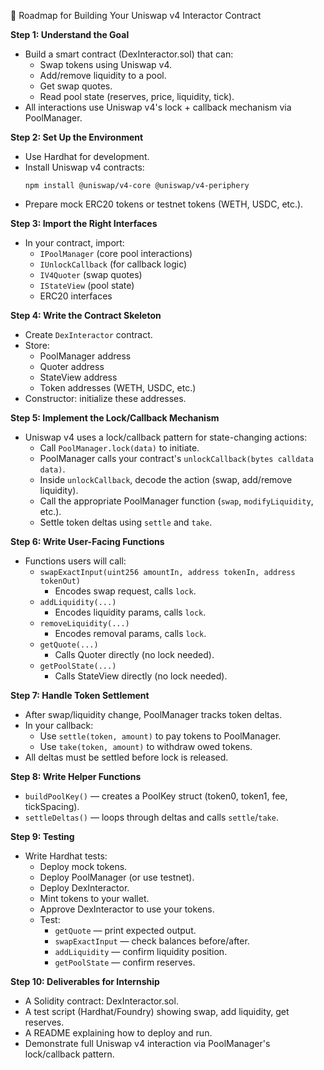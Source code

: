 🚀 Roadmap for Building Your Uniswap v4 Interactor Contract

**Step 1: Understand the Goal**
- Build a smart contract (DexInteractor.sol) that can:
  - Swap tokens using Uniswap v4.
  - Add/remove liquidity to a pool.
  - Get swap quotes.
  - Read pool state (reserves, price, liquidity, tick).
- All interactions use Uniswap v4's lock + callback mechanism via PoolManager.

**Step 2: Set Up the Environment**
- Use Hardhat for development.
- Install Uniswap v4 contracts:
  ```
  npm install @uniswap/v4-core @uniswap/v4-periphery
  ```
- Prepare mock ERC20 tokens or testnet tokens (WETH, USDC, etc.).

**Step 3: Import the Right Interfaces**
- In your contract, import:
  - `IPoolManager` (core pool interactions)
  - `IUnlockCallback` (for callback logic)
  - `IV4Quoter` (swap quotes)
  - `IStateView` (pool state)
  - ERC20 interfaces

**Step 4: Write the Contract Skeleton**
- Create `DexInteractor` contract.
- Store:
  - PoolManager address
  - Quoter address
  - StateView address
  - Token addresses (WETH, USDC, etc.)
- Constructor: initialize these addresses.

**Step 5: Implement the Lock/Callback Mechanism**
- Uniswap v4 uses a lock/callback pattern for state-changing actions:
  - Call `PoolManager.lock(data)` to initiate.
  - PoolManager calls your contract's `unlockCallback(bytes calldata data)`.
  - Inside `unlockCallback`, decode the action (swap, add/remove liquidity).
  - Call the appropriate PoolManager function (`swap`, `modifyLiquidity`, etc.).
  - Settle token deltas using `settle` and `take`.

**Step 6: Write User-Facing Functions**
- Functions users will call:
  - `swapExactInput(uint256 amountIn, address tokenIn, address tokenOut)`
    - Encodes swap request, calls `lock`.
  - `addLiquidity(...)`
    - Encodes liquidity params, calls `lock`.
  - `removeLiquidity(...)`
    - Encodes removal params, calls `lock`.
  - `getQuote(...)`
    - Calls Quoter directly (no lock needed).
  - `getPoolState(...)`
    - Calls StateView directly (no lock needed).

**Step 7: Handle Token Settlement**
- After swap/liquidity change, PoolManager tracks token deltas.
- In your callback:
  - Use `settle(token, amount)` to pay tokens to PoolManager.
  - Use `take(token, amount)` to withdraw owed tokens.
- All deltas must be settled before lock is released.

**Step 8: Write Helper Functions**
- `buildPoolKey()` — creates a PoolKey struct (token0, token1, fee, tickSpacing).
- `settleDeltas()` — loops through deltas and calls `settle`/`take`.

**Step 9: Testing**
- Write Hardhat tests:
  - Deploy mock tokens.
  - Deploy PoolManager (or use testnet).
  - Deploy DexInteractor.
  - Mint tokens to your wallet.
  - Approve DexInteractor to use your tokens.
  - Test:
    - `getQuote` — print expected output.
    - `swapExactInput` — check balances before/after.
    - `addLiquidity` — confirm liquidity position.
    - `getPoolState` — confirm reserves.

**Step 10: Deliverables for Internship**
- A Solidity contract: DexInteractor.sol.
- A test script (Hardhat/Foundry) showing swap, add liquidity, get reserves.
- A README explaining how to deploy and run.
- Demonstrate full Uniswap v4 interaction via PoolManager's lock/callback pattern.
